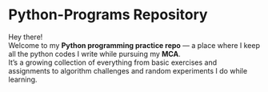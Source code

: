 #  Python-Programs Repository

Hey there!  
Welcome to my **Python programming practice repo** — a place where I keep all the python codes I write while pursuing my **MCA**.  
It’s a growing collection of everything from basic exercises and assignments to algorithm challenges and random experiments I do while learning.
